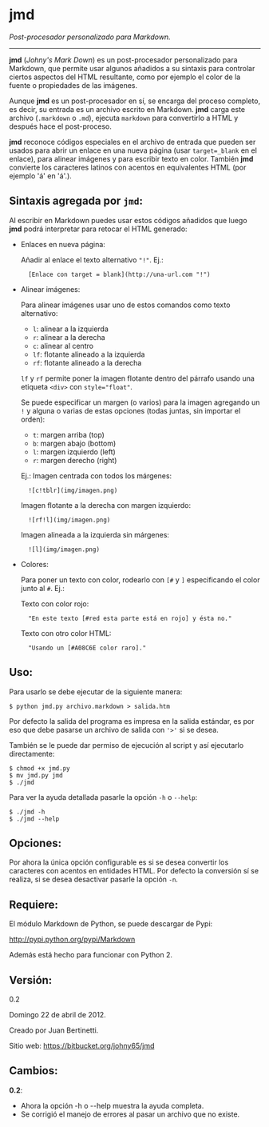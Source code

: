jmd
===

_Post-procesador personalizado para Markdown._

---

**jmd** (_Johny's Mark Down_) es un post-procesador personalizado para Markdown, que permite usar algunos añadidos a su sintaxis para controlar ciertos aspectos del HTML resultante, como por ejemplo el color de la fuente o propiedades de las imágenes.

Aunque **jmd** es un post-procesador en sí, se encarga del proceso completo, es decir, su entrada es un archivo escrito en Markdown. **jmd** carga este archivo (`.markdown` o `.md`), ejecuta `markdown` para convertirlo a HTML y después hace el post-proceso.

**jmd** reconoce códigos especiales en el archivo de entrada que pueden ser usados para abrir un enlace en una nueva página (usar `target=_blank` en el enlace), para alinear imágenes y para escribir texto en color. También **jmd** convierte los caracteres latinos con acentos en equivalentes HTML (por ejemplo 'á' en '&aacute;'.).


Sintaxis agregada por `jmd`:
---------------------------

Al escribir en Markdown puedes usar estos códigos añadidos que luego **jmd** podrá interpretar para retocar el HTML generado:

* Enlaces en nueva página:

    Añadir al enlace el texto alternativo `"!"`. Ej.:

        [Enlace con target = blank](http://una-url.com "!")

* Alinear imágenes:

    Para alinear imágenes usar uno de estos comandos como texto alternativo:
    
    * `l`: alinear a la izquierda
    * `r`: alinear a la derecha
    * `c`: alinear al centro
    * `lf`: flotante alineado a la izquierda
    * `rf`: flotante alineado a la derecha

    `lf` y `rf` permite poner la imagen flotante dentro del párrafo usando una etiqueta `<div>` con `style="float"`.

    Se puede especificar un margen (o varios) para la imagen agregando un `!` y alguna o varias de estas opciones (todas juntas, sin importar el orden):

    * `t`: margen arriba (top)
    * `b`: margen abajo (bottom)
    * `l`: margen izquierdo (left)
    * `r`: margen derecho (right)

    Ej.:
    Imagen centrada con todos los márgenes:

        ![c!tblr](img/imagen.png)

    Imagen flotante a la derecha con margen izquierdo:

        ![rf!l](img/imagen.png)

    Imagen alineada a la izquierda sin márgenes:

        ![l](img/imagen.png)

* Colores:

    Para poner un texto con color, rodearlo con `[#` y `]` especificando el color junto al `#`. Ej.:

    Texto con color rojo:

        "En este texto [#red esta parte está en rojo] y ésta no."

    Texto con otro color HTML:

        "Usando un [#A08C6E color raro]."


Uso:
---

Para usarlo se debe ejecutar de la siguiente manera:

    $ python jmd.py archivo.markdown > salida.htm

Por defecto la salida del programa es impresa en la salida estándar, es por eso que debe pasarse un archivo de salida con `'>'` si se desea.

También se le puede dar permiso de ejecución al script y así ejecutarlo directamente:

    $ chmod +x jmd.py
    $ mv jmd.py jmd
    $ ./jmd

Para ver la ayuda detallada pasarle la opción `-h` o `--help`:

    $ ./jmd -h
    $ ./jmd --help


Opciones:
--------

Por ahora la única opción configurable es si se desea convertir los caracteres con acentos en entidades HTML. Por defecto la conversión sí se realiza, si se desea desactivar pasarle la opción `-n`.

Requiere:
--------

El módulo Markdown de Python, se puede descargar de Pypi:

<http://pypi.python.org/pypi/Markdown>

Además está hecho para funcionar con Python 2.

Versión:
-------
0.2

Domingo 22 de abril de 2012.

Creado por Juan Bertinetti.

Sitio web: <https://bitbucket.org/johny65/jmd>

Cambios:
-------

**0.2**:

* Ahora la opción -h o --help muestra la ayuda completa.
* Se corrigió el manejo de errores al pasar un archivo que no existe.
